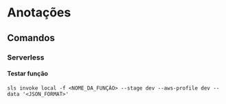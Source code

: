 # Anotações

## Comandos

### Serverless

#### Testar função
```shell
sls invoke local -f <NOME_DA_FUNÇÃO> --stage dev --aws-profile dev --data '<JSON_FORMAT>'   
```
